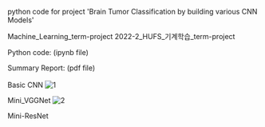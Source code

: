 python code for project 'Brain Tumor Classification by building various CNN Models'

Machine_Learning_term-project
2022-2_HUFS_기계학습_term-project

Python code: (ipynb file)

Summary Report: (pdf file)<Br><Br>
Basic CNN
![1](https://github.com/shOh-ai/Brain_Tumor_Classification/assets/119600394/0bdb72cb-03ac-4326-88e7-ff6c7e573bd9)<Br>

Mini_VGGNet
![2](https://github.com/shOh-ai/Brain_Tumor_Classification/assets/119600394/568eda28-db39-4bf4-83c5-13bab56c6e52)<Br>



Mini-ResNet
